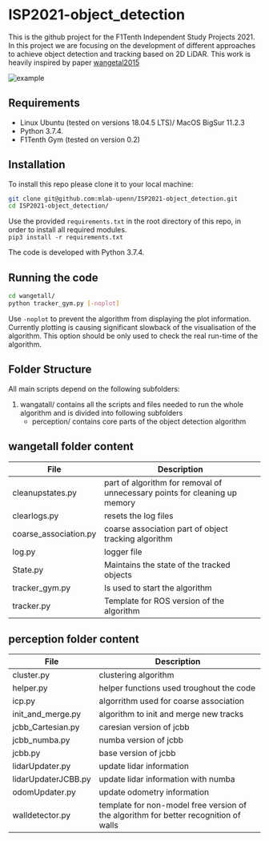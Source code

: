 # ISP2021-object_detection
This is the github project for the F1Tenth Independent Study Projects 2021. In this project we are focusing on the development of different approaches to achieve object detection and tracking based on 2D LiDAR. This work is heavily inspired by paper [wangetal2015](https://www.researchgate.net/publication/277910424_Model-free_detection_and_tracking_of_dynamic_objects_with_2D_lidar)

![example](https://github.com/mlab-upenn/ISP2021-object_detection/blob/main/example.gif)

## Requirements
- Linux Ubuntu (tested on versions 18.04.5 LTS)/ MacOS BigSur 11.2.3
- Python 3.7.4.
- F1Tenth Gym (tested on version 0.2)

## Installation
To install this repo please clone it to your local machine: 
````sh
git clone git@github.com:mlab-upenn/ISP2021-object_detection.git
cd ISP2021-object_detection/
````

Use the provided `requirements.txt` in the root directory of this repo, in order to install all required modules.\
`pip3 install -r requirements.txt`

The code is developed with Python 3.7.4.


## Running the code
````sh
cd wangetall/
python tracker_gym.py [-noplot]
````
Use ````-noplot```` to prevent the algorithm from displaying the plot information. Currently plotting is causing significant slowback of the visualisation of the algorithm. This option should be only used to check the real run-time of the algorithm. 




## Folder Structure

All main scripts depend on the following subfolders:

1. wangatall/ contains all the scripts and files needed to run the whole algorithm and is divided into following subfolders
    * perception/ contains core parts of the object detection algorithm


## wangetall folder content
| File | Description |
|----|----|
cleanupstates.py | part of algorithm for removal of unnecessary points for cleaning up memory
clearlogs.py | resets the log files
coarse_association.py | coarse association part of object tracking algorithm 
log.py | logger file
State.py | Maintains the state of the tracked objects
tracker_gym.py   | Is used to start the algorithm
tracker.py | Template for ROS version of the algorithm

## perception folder content
| File | Description |
|----|----|
cluster.py | clustering algorithm
helper.py | helper functions used troughout the code
icp.py | algorrithm used for coarse association
init_and_merge.py | algorithm to init and merge new tracks
jcbb_Cartesian.py | caresian version of jcbb
jcbb_numba.py | numba version of jcbb
jcbb.py | base version of jcbb
lidarUpdater.py | update lidar information
lidarUpdaterJCBB.py | update lidar information with numba
odomUpdater.py | update odometry information
walldetector.py | template for non-model free version of the algorithm for better recognition of walls

